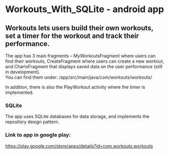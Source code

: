# Workouts_With_SQLite - android app
## Workouts lets users build their own workouts, set a timer for the workout and track their performance.  

The app has 3 main fragments – MyWorkoutsFragment where users can find their workouts, CreateFragment where users can create a new workout, and ChartsFragment that displays saved data on the user performance (still in development).   
You can find them under: /app/src/main/java/com/workouts/workouts/  
  
In addition, there is also the PlayWorkout activity where the timer is implemented.

### SQLite  
The app uses SQLite databases for data storage, and implements the repository design pattern.


### Link to app in google play:  
https://play.google.com/store/apps/details?id=com.workouts.workouts

